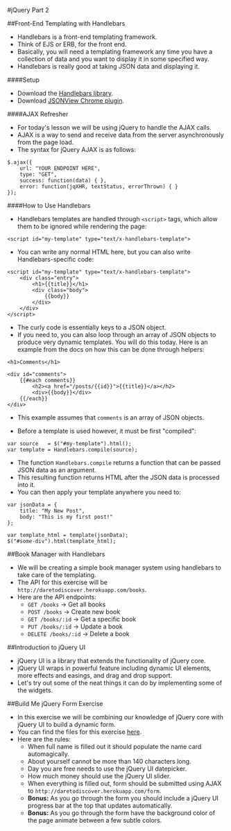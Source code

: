 #jQuery Part 2

##Front-End Templating with Handlebars
- Handlebars is a front-end templating framework.
- Think of EJS or ERB, for the front end.
- Basically, you will need a templating framework any time you have a collection of data and you want to display it in some specified way.
- Handlebars is really good at taking JSON data and displaying it.

####Setup
- Download the [Handlebars library](http://handlebarsjs.com/).
- Download [JSONView Chrome plugin](https://chrome.google.com/webstore/detail/jsonview/chklaanhfefbnpoihckbnefhakgolnmc?hl=en).

####AJAX Refresher
- For today's lesson we will be using jQuery to handle the AJAX calls.
- AJAX is a way to send and receive data from the server asynchronously from the page load.
- The syntax for jQuery AJAX is as follows:

```
$.ajax({
	url: "YOUR ENDPOINT HERE",
	type: "GET",
	success: function(data) { },
	error: function(jqXHR, textStatus, errorThrown) { }
});
```

####How to Use Handlebars
- Handlebars templates are handled through `<script>` tags, which allow them to be ignored while rendering the page:

```
<script id="my-template" type="text/x-handlebars-template">
```

- You can write any normal HTML here, but you can also write Handlebars-specific code:

```
<script id="my-template" type="text/x-handlebars-template">
	<div class="entry">
		<h1>{{title}}</h1>
		<div class="body">
			{{body}}
		</div>
	</div>
</script>
```

- The curly code is essentially keys to a JSON object.
- If you need to, you can also loop through an array of JSON objects to produce very dynamic templates. You will do this today. Here is an example from the docs on how this can be done through helpers:

```
<h1>Comments</h1>

<div id="comments">
	{{#each comments}}
		<h2><a href="/posts/{{id}}">{{title}}</a></h2>
		<div>{{body}}</div>
	{{/each}}
</div>
```

- This example assumes that `comments` is an array of JSON objects.

- Before a template is used however, it must be first "compiled":

```
var source   = $("#my-template").html();
var template = Handlebars.compile(source);
```

- The function `Handlebars.compile` returns a function that can be passed JSON data as an argument.
- This resulting function returns HTML after the JSON data is processed into it.
- You can then apply your template anywhere you need to:

```
var jsonData = {
	title: "My New Post",
	body: "This is my first post!"
};

var template_html = template(jsonData);
$("#some-div").html(template_html);
```

##Book Manager with Handlebars
- We will be creating a simple book manager system using handlebars to take care of the templating.
- The API for this exercise will be `http://daretodiscover.herokuapp.com/books`.
- Here are the API endpoints:
	- `GET /books` -> Get all books
	- `POST /books` -> Create new book
	- `GET /books/:id` -> Get a specific book
	- `PUT /books/:id` -> Update a book
	- `DELETE /books/:id` -> Delete a book

##Introduction to jQuery UI
- jQuery UI is a library that extends the functionality of jQuery core.
- jQuery UI wraps in powerful feature including dynamic UI elements, more effects and easings, and drag and drop support.
- Let's try out some of the neat things it can do by implementing some of the widgets.

##Build Me jQuery Form Exercise
- In this exercise we will be combining our knowledge of jQuery core with jQuery UI to build a dynamic form.
- You can find the files for this exercise [here](jquery_form/).
- Here are the rules:
	- When full name is filled out it should populate the name card automagically.
	- About yourself cannot be more than 140 characters long.
	- Day you are free needs to use the jQuery UI datepicker.
	- How much money should use the jQuery UI slider.
	- When everything is filled out, form should be submitted using AJAX to `http://daretodiscover.herokuapp.com/form`.
	- **Bonus:** As you go through the form you should include a jQuery UI progress bar at the top that updates automatically.
	- **Bonus:** As you go through the form have the background color of the page animate between a few subtle colors.